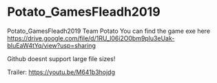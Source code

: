 # Potato_GamesFleadh2019
Potato_GamesFleadh2019 Team Potato
You can find the game exe here
https://drive.google.com/file/d/1RU_l06i2O0bm9plu3eUak-bIuEaW4tYq/view?usp=sharing

Github doesnt support large file sizes!

Trailer:
https://youtu.be/M641b3hojdg
